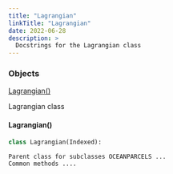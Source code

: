 ```yaml
---
title: "Lagrangian"
linkTitle: "Lagrangian"
date: 2022-06-28
description: >
  Docstrings for the Lagrangian class
---
```

### Objects

[Lagrangian()](#lagrangian)<br />

Lagrangian class
#### Lagrangian()
```python
class Lagrangian(Indexed):
```

```
Parent class for subclasses OCEANPARCELS ...
Common methods ....
```
